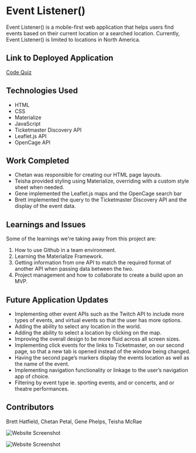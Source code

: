 # Event Listener()
Event Listener() is a mobile-first web application that helps users find events based on their current location or a searched location. Currently, Event Listener() is limited to locations in North America.

## Link to Deployed Application
[Code Quiz](https://gpphelps.github.io/Event-Listener/index.html)

## Technologies Used
* HTML
* CSS
* Materialize
* JavaScript
* Ticketmaster Discovery API
* Leaflet.js API
* OpenCage API
 
## Work Completed

* Chetan was responsible for creating our HTML page layouts.
* Teisha provided styling using Materialize, overriding with a custom style sheet when needed.
* Gene implemented the  Leaflet.js maps and the OpenCage search bar
* Brett implemented the query to the Ticketmaster Discovery API and the display of the event data.
 
## Learnings and Issues

Some of the learnings we're taking away from this project are:
1. How to use Github in a team environment.
2. Learning the Materialize Framework.
3. Getting information from one API to match the required format of another API when passing data between the two.
4. Project management and how to collaborate to create a build upon an MVP.


## Future Application Updates

* Implementing other event APIs such as the Twitch API to include more types of events, and virtual events so that the user has more options.
* Adding the ability to select any location in the world.
* Adding the ability to select a location by clicking on the map.
* Improving the overall design to be more fluid across all screen sizes.
* Implementing  click events  for the links to Ticketmaster, on our second page,  so that a new tab is opened instead of the window being changed.
* Having the second page’s markers display the events location as well as the name of the event.
* Implementing navigation functionality or linkage to the user’s navigation app of choice.
* Filtering by event type ie. sporting events, and or concerts, and or theatre performances.

 
## Contributors
Brett Hatfield, Chetan Petal, Gene Phelps, Teisha McRae

![Website Screenshot](https://user-images.githubusercontent.com/73713665/112730285-25ffdb80-8f07-11eb-9ab3-f3197e149f77.png)

![Website Screenshot](https://user-images.githubusercontent.com/73713665/112730299-34e68e00-8f07-11eb-83ed-8529e03284b6.png)

